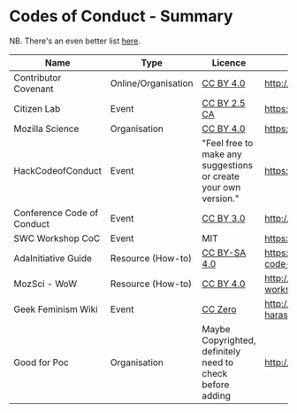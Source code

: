 # Codes of Conduct - Summary
NB. There's an even better list [here](http://geekfeminism.wikia.com/wiki/Code_of_conduct).

| Name  | Type | Licence | Link |
| ---   | ---  | ---     | ---  |
| Contributor Covenant | Online/Organisation | [CC BY 4.0](https://creativecommons.org/licenses/by/4.0/) | http://contributor-covenant.org/
| Citizen Lab  | Event  | [CC BY 2.5 CA](https://creativecommons.org/licenses/by/2.5/ca/)  | https://citizenlab.ca/summerinstitute/codeofconduct.html  |
| Mozilla Science  | Organisation | [CC BY 4.0](https://creativecommons.org/licenses/by/4.0/)  | https://science.mozilla.org/code-of-conduct  |
| HackCodeofConduct  | Event  | "Feel free to make any suggestions or create your own version."  | https://hackcodeofconduct.org |
| Conference Code of Conduct | Event | [CC BY 3.0](https://creativecommons.org/licenses/by/3.0/deed.en_US) | http://confcodeofconduct.com
| SWC Workshop CoC  | Event  | MIT | https://software-carpentry.org/conduct/ |
| AdaInitiative Guide  | Resource (How-to) | [CC BY-SA 4.0](https://creativecommons.org/licenses/by-sa/4.0/)  | https://adainitiative.org/2014/02/18/howto-design-a-code-of-conduct-for-your-community  |
| MozSci - WoW  | Resource (How-to)  | [CC BY 4.0](https://creativecommons.org/licenses/by/4.0/)  | http://mozillascience.github.io/working-open-workshop/code_of_conduct/  |
| Geek Feminism Wiki | Event | [CC Zero](http://creativecommons.org/publicdomain/zero/1.0/) | http://geekfeminism.wikia.com/wiki/Conference_anti-harassment/Policy
| Good for Poc | Organisation | Maybe Copyrighted, definitely need to check before adding | http://goodforpocin.tech/coc/
